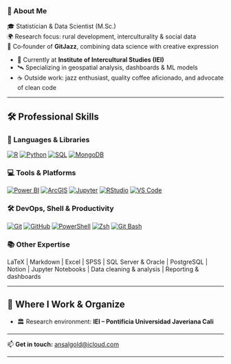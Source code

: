 ### 👋 About Me

🎓 Statistician & Data Scientist (M.Sc.)  
🌍 Research focus: rural development, interculturality & social data  
🧭 Co‑founder of **GitJazz**, combining data science with creative expression  

- 🔬 Currently at **Institute of Intercultural Studies (IEI)**  
- 🛰️ Specializing in geospatial analysis, dashboards & ML models  
- ☕ Outside work: jazz enthusiast, quality coffee aficionado, and advocate of clean code  

---

## 🛠 Professional Skills

### 🧠 Languages & Libraries  
[![R](https://img.shields.io/badge/R-276DC3?style=for-the-badge&logo=r&logoColor=white)](https://www.r-project.org) [![Python](https://img.shields.io/badge/Python-3776AB?style=for-the-badge&logo=python&logoColor=white)](https://www.python.org) [![SQL](https://img.shields.io/badge/SQL-003B57?style=for-the-badge&logo=postgresql&logoColor=white)](https://www.postgresql.org) [![MongoDB](https://img.shields.io/badge/MongoDB-4EA94B?style=for-the-badge&logo=mongodb&logoColor=white)](https://www.mongodb.com)

### 💻 Tools & Platforms  
[![Power BI](https://img.shields.io/badge/PowerBI-F2C811?style=for-the-badge&logo=powerbi&logoColor=black)](https://powerbi.microsoft.com) [![ArcGIS](https://img.shields.io/badge/ArcGIS-4479A1?style=for-the-badge&logo=esri&logoColor=white)](https://www.esri.com/arcgis) [![Jupyter](https://img.shields.io/badge/Jupyter-F37626?style=for-the-badge&logo=jupyter&logoColor=white)](https://jupyter.org) [![RStudio](https://img.shields.io/badge/RStudio-75AADB?style=for-the-badge&logo=rstudio&logoColor=white)](https://posit.co/products/open-source/rstudio) [![VS Code](https://img.shields.io/badge/VSCode-007ACC?style=for-the-badge&logo=visual-studio-code&logoColor=white)](https://code.visualstudio.com)

### 🛠 DevOps, Shell & Productivity  
[![Git](https://img.shields.io/badge/Git-F05033?style=for-the-badge&logo=git&logoColor=white)](https://git-scm.com) [![GitHub](https://img.shields.io/badge/GitHub-181717?style=for-the-badge&logo=github&logoColor=white)](https://github.com) [![PowerShell](https://img.shields.io/badge/PowerShell-5391FE?style=for-the-badge&logo=powershell&logoColor=white)](https://docs.microsoft.com/powershell) [![Zsh](https://img.shields.io/badge/Zsh-4E5B31?style=for-the-badge&logo=zsh&logoColor=white)](https://www.zsh.org) [![Git Bash](https://img.shields.io/badge/Git%20Bash-black?style=for-the-badge&logo=git&logoColor=white)](https://git-scm.com/downloads)

### 📚 Other Expertise  
LaTeX | Markdown | Excel | SPSS | SQL Server & Oracle | PostgreSQL | Notion | Jupyter Notebooks | Data cleaning & analysis | Reporting & dashboards

---

## 📌 Where I Work & Organize

- 🏛️ Research environment: **IEI – Pontificia Universidad Javeriana Cali**

---

📫 **Get in touch:** [ansalgold@icloud.com](mailto:ansalgold@icloud.com)

---

